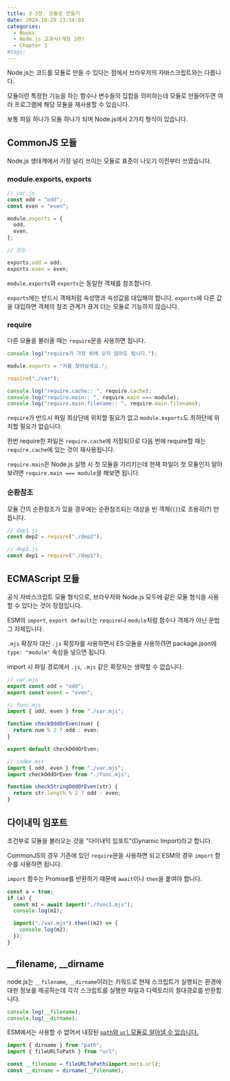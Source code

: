 ```yaml
---
title: 3-3장. 모듈로 만들기
date: 2024-10-29 23:54:03
categories:
  - Books
  - Node.js 교과서(개정 3판)
  - Chapter 3
#tags:
---
```

Node.js는 코드를 모듈로 만들 수 있다는 점에서 브라우저의 자바스크립트와는 다릅니다.

모듈이란 특정한 기능을 하는 함수나 변수들의 집합을 의미하는데 모듈로 만들어두면 여러 프로그램에 해당 모듈을 재사용할 수 있습니다.

보통 파일 하나가 모듈 하나가 되며 Node.js에서 2가지 형식이 있습니다.

## CommonJS 모듈

Node.js 생태계에서 가장 널리 쓰이는 모듈로 표준이 나오기 이전부터 쓰였습니다.

### module.exports, exports

```js
// var.js
const odd = "odd";
const even = "even";

module.exports = {
  odd,
  even,
};

// 또는

exports.odd = odd;
exports.even = even;
```

`module.exports`와 `exports`는 동일한 객체를 참조합니다.

`exports`에는 반드시 객체처럼 속성명과 속성값을 대입해야 합니다. `exports`에 다른 값을 대입하면 객체의 참조 관계가 끊겨 더는 모듈로 기능하지 않습니다.

### require

다른 모듈을 불러올 때는 `require`문을 사용하면 됩니다.

```js
console.log("require가 가장 위에 오지 않아도 됩니다.");

module.exports = "저를 찾아보세요.";

require("./var");

console.log("require.cache:: ", require.cache);
console.log("require.main:: ", require.main === module);
console.log("require.main.filename:: ", require.main.filename);
```

`require`가 반드시 파일 최상단에 위치할 필요가 없고 `module.exports`도 최하단에 위치할 필요가 없습니다.

한번 require한 파일은 `require.cache`에 저장되므로 다음 번에 require할 때는 `require.cache`에 있는 것이 재사용됩니다.

`require.main`은 Node.js 실행 시 첫 모듈을 가리키는데 현재 파일이 첫 모듈인지 알아보려면 `require.main === module`을 해보면 됩니다.

### 순환참조

모듈 간의 순환참조가 있을 경우에는 순환참조되는 대상을 빈 객체(`{}`)로 조용히(?) 만듭니다.

```js
// dep1.js
const dep2 = require("./dep2");
```

```js
// dep2.js
const dep1 = require("./dep1");
```

## ECMAScript 모듈

공식 자바스크립트 모듈 형식으로, 브라우저와 Node.js 모두에 같은 모듈 형식을 사용할 수 있다는 것이 장점입니다.

ESM의 `import`, `export default`는 `require`나 `module`처럼 함수나 객체가 아닌 문법 그 자체입니다.

`.mjs` 확장자 대신 `.js` 확장자를 사용하면서 ES 모듈을 사용하려면 package.json에 `type: "module"` 속성을 넣으면 됩니다.

import 시 파일 경로에서 `.js`, `.mjs` 같은 확장자는 생략할 수 없습니다.

```js
// var.mjs
export const odd = "odd";
export const event = "even";
```

```js
// func.mjs
import { odd, even } from "./var.mjs";

function checkOddOrEven(num) {
  return num % 2 ? odd : even;
}

export default checkOddOrEven;
```

```js
// index.mjs
import { odd, even } from "./var.mjs";
import checkOddOrEven from "./func.mjs";

function checkStringOddOrEven(str) {
  return str.length % 2 ? odd : even;
}
```

## 다이내믹 임포트

조건부로 모듈을 불러오는 것을 "다이내믹 임포트"(Dynamic Import)라고 합니다.

CommonJS의 경우 기존에 있던 `require`문을 사용하면 되고 ESM의 경우 `import` 함수를 사용하면 됩니다.

`import` 함수는 Promise를 반환하기 때문에 `await`이나 `then`을 붙여야 합니다.

```js
const a = true;
if (a) {
  const m1 = await import("./func1.mjs");
  console.log(m1);

  import("./var.mjs").then((m2) => {
    console.log(m2);
  });
}
```

## \_\_filename, \_\_dirname

node.js는 `__filename`, `__dirname`이라는 키워드로 현재 스크립트가 실행되는 환경에 대한 정보를 제공하는데 각각 스크립트를 실행한 파일과 디렉토리의 절대경로를 반환합니다.

```js
console.log(__filename);
console.log(__dirname);
```

ESM에서는 사용할 수 없어서 내장된 [`path`와 `url` 모듈로 알아낼 수 있습니다.](https://jootc.com/p/202206123895)

```js
import { dirname } from "path";
import { fileURLToPath } from "url";

const __filename = fileURLToPath(import.meta.url);
const __dirname = dirname(__filename);
```
